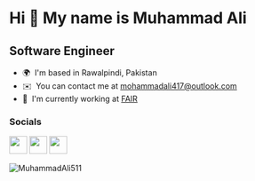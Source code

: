 
Hi 👋 My name is Muhammad Ali
=============================

Software Engineer
------------------

* 🌍  I'm based in Rawalpindi, Pakistan
* ✉️  You can contact me at [mohammadali417@outlook.com](mailto:mohammadali417@outlook.com)
* 🚀  I'm currently working at [FAIR](https://footballairesearch.com/)


### Socials

<p align="left"> <a href="https://www.github.com/MuhammadAli511" target="_blank" rel="noreferrer"><img src="https://raw.githubusercontent.com/danielcranney/readme-generator/main/public/icons/socials/github.svg" width="32" height="32" /></a> <a href="https://www.linkedin.com/in/ali-muhammad-azhar" target="_blank" rel="noreferrer"><img src="https://raw.githubusercontent.com/danielcranney/readme-generator/main/public/icons/socials/linkedin.svg" width="32" height="32" /></a> <a href="https://www.twitter.com/MuhammadAli_417" target="_blank" rel="noreferrer"><img src="https://raw.githubusercontent.com/danielcranney/readme-generator/main/public/icons/socials/twitter.svg" width="32" height="32" /></a></p>

<img src="https://github-readme-streak-stats.herokuapp.com/?user=MuhammadAli511&theme=algolia" alt="MuhammadAli511"  />
